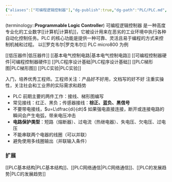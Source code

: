 ```yaml
---
{"aliases":["可编程逻辑控制器"],"dg-publish":true,"dg-path":"PLC/PLC.md","permalink":"/PLC/PLC/","dgPassFrontmatter":true,"noteIcon":"","created":"2024-10-03T15:41:38.876+08:00","updated":"2025-01-01T09:53:35.899+08:00"}
---
```



(terminology::**Programmable Logic Controller**)  可编程逻辑控制器
是一种高度专业化的工业数字[[计算机\|计算机]]，它被设计用来在恶劣的工业环境中执行各种自动化控制任务。PLC 的核心功能是提供一种可靠、灵活且易于编程的方式来控制机械和过程。
以[[罗克韦尔\|罗克韦尔]] PLC  micro800 为例


[[低压器件\|低压器件]]
[[基本电气控制电路\|基本电气控制电路]]
[[可编程控制器硬件\|可编程控制器硬件]]
[[PLC程序设计基础\|PLC程序设计基础]]
[[PLC梯形图\|PLC梯形图]]
[[PLC实验\|PLC实验]]

入门，培养优秀工程师。工程师关注：产品好不好用，文档写的好不好
注重实操性，关注社会和工业界的实际需求和趋势

- PLC 前期主要的两件工作：接线、梯形图编写
- 常见接线：红正、黑负；传感器接线：**棕正、蓝负、黑信号**
- 不要带电接线，$u=L\dfrac{di}{dt}$ 如果强电直接连接，断开或连接电路的瞬间会产生电弧，带来电压冲击
- **电路保护类型**：短路（熔断器）、过电流（热继电器）、失电压、欠电压、过电压
- 不能串联两个电器的线圈（可以并联）
- 避免使用多线圈输出（并联输入条件）




### 扩展
[[PLC基本结构\|PLC基本结构]]、[[PLC网络通信\|PLC网络通信]]、[[PLC的发展趋势\|PLC的发展趋势]]
